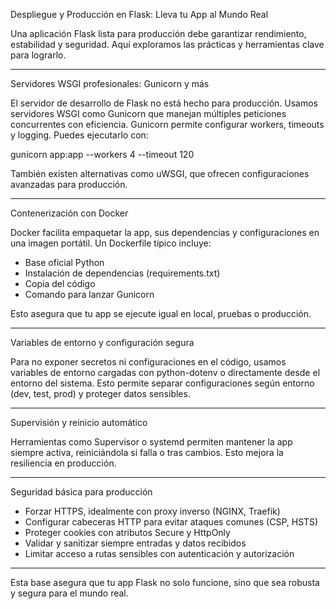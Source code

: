 Despliegue y Producción en Flask: Lleva tu App al Mundo Real

Una aplicación Flask lista para producción debe garantizar rendimiento, estabilidad y seguridad. Aquí exploramos las prácticas y herramientas clave para lograrlo.

---

Servidores WSGI profesionales: Gunicorn y más

El servidor de desarrollo de Flask no está hecho para producción. Usamos servidores WSGI como Gunicorn que manejan múltiples peticiones concurrentes con eficiencia. Gunicorn permite configurar workers, timeouts y logging. Puedes ejecutarlo con:

gunicorn app:app --workers 4 --timeout 120

También existen alternativas como uWSGI, que ofrecen configuraciones avanzadas para producción.

---

Contenerización con Docker

Docker facilita empaquetar la app, sus dependencias y configuraciones en una imagen portátil. Un Dockerfile típico incluye:

- Base oficial Python
- Instalación de dependencias (requirements.txt)
- Copia del código
- Comando para lanzar Gunicorn

Esto asegura que tu app se ejecute igual en local, pruebas o producción.

---

Variables de entorno y configuración segura

Para no exponer secretos ni configuraciones en el código, usamos variables de entorno cargadas con python-dotenv o directamente desde el entorno del sistema. Esto permite separar configuraciones según entorno (dev, test, prod) y proteger datos sensibles.

---

Supervisión y reinicio automático

Herramientas como Supervisor o systemd permiten mantener la app siempre activa, reiniciándola si falla o tras cambios. Esto mejora la resiliencia en producción.

---

Seguridad básica para producción

- Forzar HTTPS, idealmente con proxy inverso (NGINX, Traefik)
- Configurar cabeceras HTTP para evitar ataques comunes (CSP, HSTS)
- Proteger cookies con atributos Secure y HttpOnly
- Validar y sanitizar siempre entradas y datos recibidos
- Limitar acceso a rutas sensibles con autenticación y autorización

---

Esta base asegura que tu app Flask no solo funcione, sino que sea robusta y segura para el mundo real.